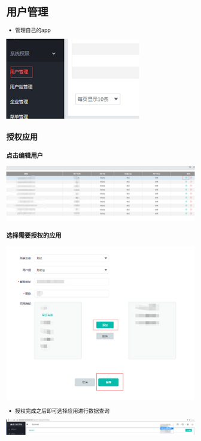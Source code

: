 # 用户管理
* 管理自己的app

![](用户管理.png)

## 授权应用

### 点击编辑用户

![](编辑用户.png)

### 选择需要授权的应用

![](应用授权.png)

* 授权完成之后即可选择应用进行数据查询

![](选择需要查询的应用.png)


